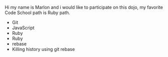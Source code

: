 Hi my name is Marlon and i would like to participate on this dojo, my  favorite Code School path is Ruby path.

* Git
* JavaScript
* Ruby
* Ruby
* rebase
* Killing history using git rebase
